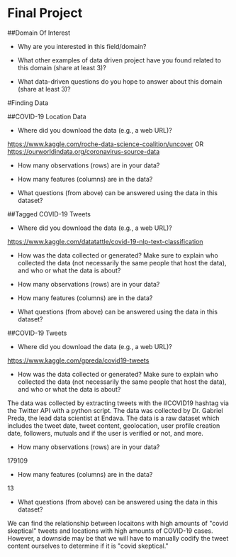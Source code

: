 # Final Project

##Domain Of Interest

- Why are you interested in this field/domain?

<!-- write here-->

- What other examples of data driven project have you found related to this domain (share at least 3)?

<!-- write here-->

- What data-driven questions do you hope to answer about this domain (share at least 3)?

<!-- write here-->

#Finding Data

##COVID-19 Location Data

- Where did you download the data (e.g., a web URL)?

https://www.kaggle.com/roche-data-science-coalition/uncover OR https://ourworldindata.org/coronavirus-source-data

<!-- unsure of which we want to use tbh. use whateveer one you want. or find your own. ->

How was the data collected or generated? Make sure to explain who collected the data (not necessarily the same people that host the data), and who or what the data is about?

<!-- write here-->

- How many observations (rows) are in your data?

<!-- write here-->

- How many features (columns) are in the data?

<!-- write here-->

- What questions (from above) can be answered using the data in this dataset?

<!-- write here-->

##Tagged COVID-19 Tweets

- Where did you download the data (e.g., a web URL)?

https://www.kaggle.com/datatattle/covid-19-nlp-text-classification

- How was the data collected or generated? Make sure to explain who collected the data (not necessarily the same people that host the data), and who or what the data is about?

<!-- write here-->

- How many observations (rows) are in your data?

<!-- write here-->

- How many features (columns) are in the data?

<!-- write here-->

- What questions (from above) can be answered using the data in this dataset?

<!-- write here-->

##COVID-19 Tweets

- Where did you download the data (e.g., a web URL)?

https://www.kaggle.com/gpreda/covid19-tweets

- How was the data collected or generated? Make sure to explain who collected the data (not necessarily the same people that host the data), and who or what the data is about?

The data was collected by extracting tweets with the #COVID19 hashtag via the Twitter API with a python script. The data was collected by Dr. Gabriel Preda, the lead data scientist at Endava.
The data is a raw dataset which includes the tweet date, tweet content, geolocation, user profile creation date, followers, mutuals and if the user is verified or not, and more.

- How many observations (rows) are in your data?

179109

- How many features (columns) are in the data?

13

- What questions (from above) can be answered using the data in this dataset?

We can find the relationship between locaitons with high amounts of "covid skeptical" tweets and locations with high amounts of COVID-19 cases.
However, a downside may be that we will have to manually codify the tweet content ourselves to determine if it is "covid skeptical."
